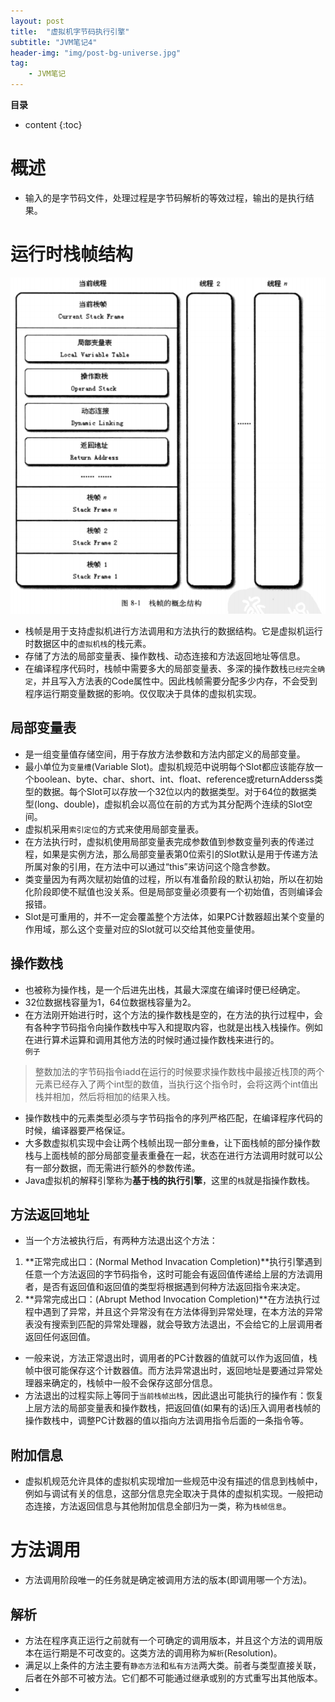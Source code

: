 ```yaml
---
layout: post
title:  "虚拟机字节码执行引擎"
subtitle: "JVM笔记4"
header-img: "img/post-bg-universe.jpg"
tag: 
    - JVM笔记
---
```

**目录**
* content
{:toc}

# 概述
* 输入的是字节码文件，处理过程是字节码解析的等效过程，输出的是执行结果。  
# 运行时栈帧结构
![](\img\in-post\L-JVM\JVM4-1.PNG)  
* 栈帧是用于支持虚拟机进行方法调用和方法执行的数据结构。它是虚拟机运行时数据区中的`虚拟机栈`的栈元素。
* 存储了方法的局部变量表、操作数栈、动态连接和方法返回地址等信息。
* 在编译程序代码时，栈帧中需要多大的局部变量表、多深的操作数栈`已经完全确定`，并且写入方法表的Code属性中。因此栈帧需要分配多少内存，不会受到程序运行期变量数据的影响。仅仅取决于具体的虚拟机实现。
## 局部变量表
* 是一组变量值存储空间，用于存放方法参数和方法内部定义的局部变量。
* 最小单位为`变量槽`(Variable Slot)。虚拟机规范中说明每个Slot都应该能存放一个boolean、byte、char、short、int、float、reference或returnAdderss类型的数据。每个Slot可以存放一个32位以内的数据类型。对于64位的数据类型(long、double)，虚拟机会以高位在前的方式为其分配两个连续的Slot空间。
* 虚拟机采用`索引定位`的方式来使用局部变量表。
* 在方法执行时，虚拟机使用局部变量表完成参数值到参数变量列表的传递过程，如果是实例方法，那么局部变量表第0位索引的Slot默认是用于传递方法所属对象的引用，在方法中可以通过“this”来访问这个隐含参数。
* 类变量因为有两次赋初始值的过程，所以有准备阶段的默认初始，所以在初始化阶段即使不赋值也没关系。但是局部变量必须要有一个初始值，否则编译会报错。
* Slot是可重用的，并不一定会覆盖整个方法体，如果PC计数器超出某个变量的作用域，那么这个变量对应的Slot就可以交给其他变量使用。
## 操作数栈
* 也被称为操作栈，是一个后进先出栈，其最大深度在编译时便已经确定。
* 32位数据栈容量为1，64位数据栈容量为2。
* 在方法刚开始进行时，这个方法的操作数栈是空的，在方法的执行过程中，会有各种字节码指令向操作数栈中写入和提取内容，也就是出栈入栈操作。例如在进行算术运算和调用其他方法的时候时通过操作数栈来进行的。    
`例子`   
>整数加法的字节码指令iadd在运行的时候要求操作数栈中最接近栈顶的两个元素已经存入了两个int型的数值，当执行这个指令时，会将这两个int值出栈并相加，然后将相加的结果入栈。
* 操作数栈中的元素类型必须与字节码指令的序列严格匹配，在编译程序代码的时候，编译器要严格保证。
* 大多数虚拟机实现中会让两个栈帧出现一部分`重叠`，让下面栈帧的部分操作数栈与上面栈帧的部分局部变量表重叠在一起，状态在进行方法调用时就可以公有一部分数据，而无需进行额外的参数传递。
* Java虚拟机的解释引擎称为**基于栈的执行引擎**，这里的`栈`就是指操作数栈。
## 方法返回地址
* 当一个方法被执行后，有两种方法退出这个方法：  
1. **正常完成出口：(Normal Method Invacation Completion)**执行引擎遇到任意一个方法返回的字节码指令，这时可能会有返回值传递给上层的方法调用者，是否有返回值和返回值的类型将根据遇到何种方法返回指令来决定。
2. **异常完成出口：(Abrupt Method Invocation Completion)**在方法执行过程中遇到了异常，并且这个异常没有在方法体得到异常处理，在本方法的异常表没有搜索到匹配的异常处理器，就会导致方法退出，不会给它的上层调用者返回任何返回值。
* 一般来说，方法正常退出时，调用者的PC计数器的值就可以作为返回值，栈帧中很可能保存这个计数器值。而方法异常退出时，返回地址是要通过异常处理器来确定的，栈帧中一般不会保存这部分信息。
* 方法退出的过程实际上等同于`当前栈帧出栈`，因此退出可能执行的操作有：恢复上层方法的局部变量表和操作数栈，把返回值(如果有的话)压入调用者栈帧的操作数栈中，调整PC计数器的值以指向方法调用指令后面的一条指令等。
## 附加信息
* 虚拟机规范允许具体的虚拟机实现增加一些规范中没有描述的信息到栈帧中，例如与调试有关的信息，这部分信息完全取决于具体的虚拟机实现。一般把动态连接，方法返回信息与其他附加信息全部归为一类，称为`栈帧信息`。
# 方法调用
* 方法调用阶段唯一的任务就是确定被调用方法的版本(即调用哪一个方法)。
## 解析
* 方法在程序真正运行之前就有一个可确定的调用版本，并且这个方法的调用版本在运行期是不可改变的。这类方法的调用称为`解析`(Resolution)。
* 满足以上条件的方法主要有`静态方法`和`私有方法`两大类。前者与类型直接关联，后者在外部不可被方法。它们都不可能通过继承或别的方式重写出其他版本。
* 
